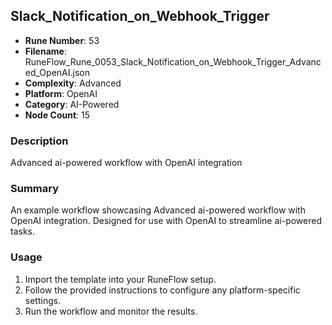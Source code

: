 ## Slack_Notification_on_Webhook_Trigger

- **Rune Number**: 53
- **Filename**: RuneFlow_Rune_0053_Slack_Notification_on_Webhook_Trigger_Advanced_OpenAI.json
- **Complexity**: Advanced
- **Platform**: OpenAI
- **Category**: AI-Powered
- **Node Count**: 15

### Description
Advanced ai-powered workflow with OpenAI integration

### Summary
An example workflow showcasing Advanced ai-powered workflow with OpenAI integration. Designed for use with OpenAI to streamline ai-powered tasks.

### Usage
1. Import the template into your RuneFlow setup.
2. Follow the provided instructions to configure any platform-specific settings.
3. Run the workflow and monitor the results.

